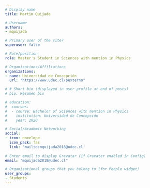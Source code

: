```yaml
---
# Display name
title: Martin Quijada

# Username
authors:
- mquijada

# Primary user of the site?
superuser: false

# Role/position
role: Master's Student in Sciences with mention in Physics

# Organizations/Affiliations
organizations:
- name: Universidad de Concepción
  url: "https://www.udec.cl/pexterno"

# # Short bio (displayed in user profile at end of posts)
# bio: Resumen bio

# education:
#  courses:
#  - course: Bachelor of Sciences with mention in Physics
#    institution: Universidad de Concepción
#    year: 2020

# Social/Academic Networking
social:
- icon: envelope
  icon_pack: fas
  link: 'mailto:mquijada2018@udec.cl'
  
# Enter email to display Gravatar (if Gravatar enabled in Config)
email: "mquijada2018@udec.cl"

# Organizational groups that you belong to (for People widget)
user_groups:
- Students
---
```

